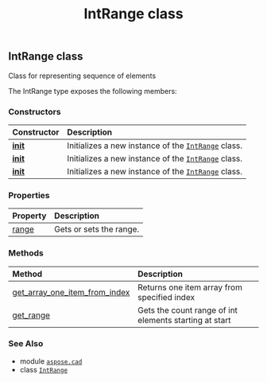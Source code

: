 ﻿---
title: IntRange class
second_title: Aspose.CAD for Python via .NET API References
description: 
type: docs
weight: 320
url: /aspose.cad/intrange/
is_root: false
---

## IntRange class

Class for representing sequence of elements



The IntRange type exposes the following members:

### Constructors
| Constructor | Description |
| :- | :- |
| [__init__](/cad/python-net/aspose.cad/intrange/__init__/#int-int) | Initializes a new instance of the [`IntRange`](/cad/python-net/aspose.cad/intrange) class. |
| [__init__](/cad/python-net/aspose.cad/intrange/__init__/#int-int-int) | Initializes a new instance of the [`IntRange`](/cad/python-net/aspose.cad/intrange) class. |
| [__init__](/cad/python-net/aspose.cad/intrange/__init__/#list) | Initializes a new instance of the [`IntRange`](/cad/python-net/aspose.cad/intrange) class. |


### Properties
| Property | Description |
| :- | :- |
| [range](/cad/python-net/aspose.cad/intrange/range) | Gets or sets the range. |


### Methods
| Method | Description |
| :- | :- |
| [get_array_one_item_from_index](/cad/python-net/aspose.cad/intrange/get_array_one_item_from_index/#int) | Returns one item array from specified index |
| [get_range](/cad/python-net/aspose.cad/intrange/get_range/#int-int-int) | Gets the count range of int elements starting at start |



### See Also
* module [`aspose.cad`](..)
* class [`IntRange`](/cad/python-net/aspose.cad/intrange)
